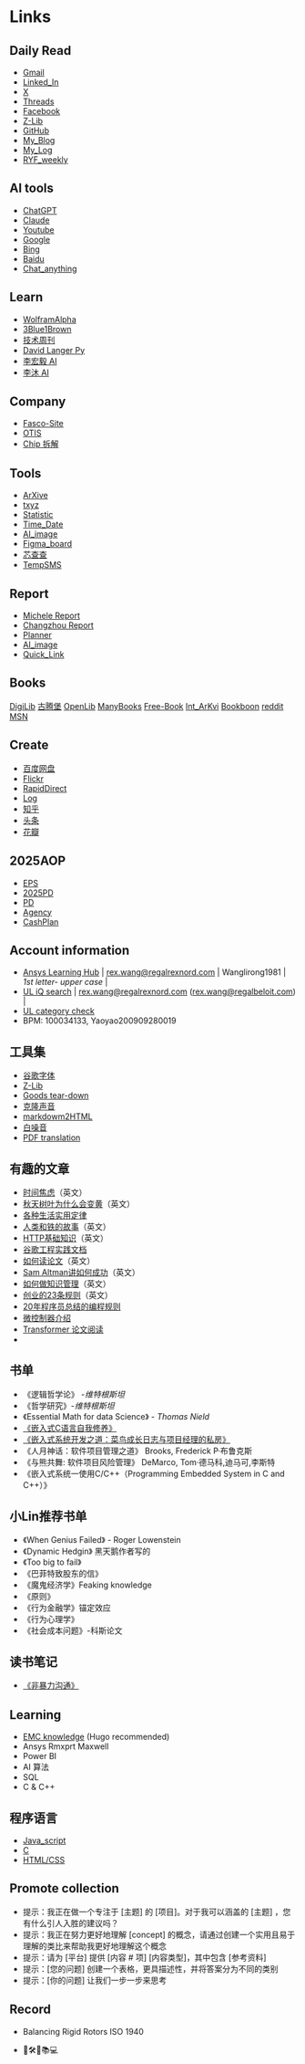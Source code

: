 # Links

## Daily Read

* [Gmail](https://mail.google.com/mail/u/0/?tab=rm&ogbl#inbox)
* [Linked_In](https://www.linkedin.com/feed/)
* [X](https://www.x.com/)
* [Threads](https://www.threads.net/?__coig_challenged=1)
* [Facebook](https://www.facebook.com/)
* [Z-Lib](https://zh.z-lib.gs/)
* [GitHub](https://github.com/ruanyf/weekly)
* [My_Blog](https://github.com/RexWang1981/rexwang1981.github.io/tree/main)
* [My_Log](https://github.com/RexWang1981/log?tab=readme-ov-file)
* [RYF_weekly](https://github.com/ruanyf/weekly)

## AI tools

* [ChatGPT](https://chatgpt.com/?hints=search)
* [Claude](https://claude.ai/new)
* [Youtube](https://www.youtube.com)
* [Google](https://www.google.com)
* [Bing](https://www.bing.com)
* [Baidu](https://www.baidu.com)
* [Chat_anything](https://www.chatanything.ai/)

## Learn

* [WolframAlpha](https://www.wolframalpha.com/)
* [3Blue1Brown](https://www.youtube.com/watch?v=eMlx5fFNoYc)
* [技术周刊](https://github.com/Geekhyt/weekly)
* [David Langer Py](https://www.youtube.com/@DaveOnData)
* [李宏毅 AI](https://www.youtube.com/@HungyiLeeNTU)
* [李沐 AI](https://www.youtube.com/@mu_li)

## Company

* [Fasco-Site](https://cassengweb.regalrexnord.com/nebula/Default.aspx)
* [OTIS](https://ssoapps.regalrexnord.com/drawingsearchcomponent/)
* [Chip 拆解](https://www.youtube.com/@EvilmonkeyzDesignz/featured)

## Tools

* [ArXive](https://arxiv.org/)
* [txyz](https://app.txyz.ai/)
* [Statistic](https://datatab.net/statistics-calculator/descriptive-statistics)
* [Time_Date](https://www.timeanddate.com/worldclock/converter.html?iso=20241203T140000&p1=4765&p2=237)
* [AI_image](https://www.bing.com/images/create?toWww=1&redig=F8B91A54BDCB4E0ABC95A4F077B993A8)
* [Figma_board](https://www.figma.com/files/team/1436010851375635126/recents-and-sharing?fuid=1436010849431191830)
* [芯查查](https://www.xcc.com/)
* [TempSMS](https://7sim.pro/)

## Report

* [Michele Report](https://regalrexnord.sharepoint.com/:x:/r/sites/GTCC-AirMovingTeam/Shared%20Documents/General/05%20Projects%20Management/JX-ENG-Key_Project.xlsx?d=w2108e0ed962a49daa5451bc0c2abaa88&csf=1&web=1&e=UTfM2k)
* [Changzhou Report](https://regalrexnord.sharepoint.com/:x:/r/sites/ChangzhouMotorEngineering/Shared%20Documents/Weekly%20update/2024%20Q4%20motor%20engineering%20KPI.xlsx?d=w1b9b36dcbcdd461798e6ece404c32a18&csf=1&web=1&e=6pCMkm)
* [Planner](https://planner.cloud.microsoft/webui/plan/SDxt7TkqJUGS7nHeFKoQdmQADH0w/view/board?tid=c9e8e454-ead6-40c6-bc93-5b83567d5e1a)
* [AI_image](https://bylo.ai/)
* [Quick_Link](https://myapps.microsoft.com/)

## Books

[DigiLib](https://digilibraries.com/)
[古腾堡](https://www.gutenberg.org/)
[OpenLib](https://openlibrary.org/)
[ManyBooks](https://manybooks.net/)
[Free-Book](https://www.free-ebooks.net/)
[Int_ArKvi](https://web.archive.org/)
[Bookboon](https://bookboon.com/)
[reddit](https://www.reddit.com/)
[MSN](https://www.msn.com/zh-cn/feed?ocid=nl_article_link)

## Create

* [百度网盘](https://pan.baidu.com/disk/main?from=1026962h&_at_=1732246673366#/index?category=all)
* [Flickr](https://www.flickr.com/)
* [RapidDirect](https://www.youtube.com/@RAPIDDIRECT/featured)
* [Log](https://www.yuque.com/rexwang-cyzne/dp5v3e)
* [知乎](https://www.zhihu.com/people/rexwang1981/posts)
* [头条](https://www.toutiao.com/?&source=m_redirect)
* [花瓣](https://huaban.com/discovery)

## 2025AOP

* [EPS](https://auth.regalbeloit.com/app/workday/exkk06083aCcU6Kqw2p7/sso/saml)
* [2025PD](https://regalrexnord.sharepoint.com/sites/MorrillJiaxing/Shared%20Documents/Forms/AllItems.aspx?id=%2Fsites%2FMorrillJiaxing%2FShared%20Documents%2F04%2E4%20HR%2F2025%E5%B9%B4PD&viewid=3cb4da6d%2D0ef6%2D4589%2Dbfb4%2D35133f2fffc9)
* [PD](https://regalrexnord.sharepoint.com/:x:/r/sites/MorrillJiaxing/Shared%20Documents/04.4%20HR/2025%E5%B9%B4PD/2025%20Policy%20Deployment%20%20(%E5%B7%A5%E5%8E%82%E7%BA%A7).xlsx?d=w052006ea818d4e6b933a8dacbfaff2d4&csf=1&web=1&e=vWy1Jp)
* [Agency](https://regalrexnord.sharepoint.com/sites/PESEMEAENGINEERING/_layouts/15/viewlsts.aspx?view=14)
* [CashPlan](https://regalrexnord.sharepoint.com/sites/MorrillJiaxing/Shared%20Documents/Forms/AllItems.aspx?id=%2Fsites%2FMorrillJiaxing%2FShared%20Documents%2F09%2EAll%2FWeekly%20Cash%20Plan&viewid=3cb4da6d%2D0ef6%2D4589%2Dbfb4%2D35133f2fffc9)

## Account information

* [Ansys Learning Hub](https://www.ansys.com/services/ansys-learning-hub)  |  <rex.wang@regalrexnord.com> |  Wanglirong1981 | _1st letter- upper case_ |
* [UL iQ search](https://iq2.ulprospector.com/profile?pt=confirmation&redirect-to=http%3A%2F%2Fiq2.ulprospector.com%2F) | <rex.wang@regalrexnord.com> (<rex.wang@regalbeloit.com>) |
* [UL category check](https://iq.ulprospector.com/en/)
* BPM: 100034133, Yaoyao200909280019

## 工具集

* [谷歌字体](https://fonts.google.com/specimen/Open+Sans)
* [Z-Lib](https://zh.z-lib.gs/)
* [Goods tear-down](https://zh.ifixit.com/Guide/iPhone+13+Pro+%E6%8B%86%E8%A7%A3/144928)
* [克隆声音](https://voicv.com/zh)
* [markdowm2HTML](https://md2html.com/)
* [白噪音](https://soundbox.fun/sounds/waves29-birds47/)
* [PDF translation](https://huggingface.co/spaces/reycn/PDFMathTranslate-Docker)

## 有趣的文章

* [时间焦虑](https://nesslabs.com/time-anxiety)（英文）
* [秋天树叶为什么会变黄](https://collabfund.com/blog/three-big-things-the-most-important-forces-shaping-the-world/)（英文）
* [各种生活实用定律](https://github.com/nusr/hacker-laws-zh)
* [人类和铁的故事](https://blog.rootsofprogress.org/iron-from-mythical-to-mundane)（英文）
* [HTTP基础知识](http://www.steves-internet-guide.com/http-basics/)（英文）
* [谷歌工程实践文档](https://github.com/xindoo/eng-practices-cn?tab=readme-ov-file)
* [如何读论文](https://blog.csdn.net/qianlong4526888/article/details/11269129)（英文）
* [Sam Altman讲如何成功](https://threadreaderapp.com/thread/1214274038933020672.html)（英文）
* [如何做知识管理](https://tkainrad.dev/posts/managing-my-personal-knowledge-base/)（英文）
* [创业的23条规则](https://joisig.com/rules-software-startup-minimum-hassle)（英文）
* [20年程序员总结的编程规则](https://alexewerlof.medium.com/my-guiding-principles-after-20-years-of-programming-a087dc55596c)
* [微控制器介绍](https://blog.toit.io/what-you-need-to-know-about-microcontrollers-5fabd6d5b019)
* [Transformer 论文阅读](https://www.youtube.com/watch?v=nzqlFIcCSWQ)
*

## 书单

* 《逻辑哲学论》 -_维特根斯坦_
* 《哲学研究》-_维特根斯坦_
* 《Essential Math for data Science》 - _Thomas Nield_
* [《嵌入式C语言自我修养》](https://book.douban.com/subject/35446929//)
* [《嵌入式系统开发之道：菜鸟成长日志与项目经理的私房》](https://www.yuque.com/xlu103/rvt9mr/rge2qngmt2nbtmhm)
* 《人月神话：软件项目管理之道》 Brooks, Frederick P·布鲁克斯
* 《与熊共舞: 软件项目风险管理》 DeMarco, Tom·德马科,迪马可,李斯特
* 《嵌入式系统一使用C/C++（Programming Embedded System in C and C++）》

## 小Lin推荐书单

* 《When Genius Failed》 - Roger Lowenstein
* 《Dynamic Hedgin》 黑天鹅作者写的
* 《Too big to fail》
* 《巴菲特致股东的信》
* 《魔鬼经济学》Feaking knowledge
* 《原则》
* 《行为金融学》锚定效应
* 《行为心理学》
* 《社会成本问题》-科斯论文

## 读书笔记

* [《非暴力沟通》](https://www.toutiao.com/article/7429707685110481418/?log_from=3f02b4955e25d_1729949861986)

## Learning

* [EMC knowledge](https://statics.teams.cdn.office.net/evergreen-assets/safelinks/1/atp-safelinks.html) (Hugo recommended)
* Ansys Rmxprt Maxwell
* Power BI
* AI 算法
* SQL
* C & C++

## 程序语言

* [Java_script](https://www.youtube.com/watch?v=EerdGm-ehJQ&t=15284s)
* [C](https://www.youtube.com/watch?v=87SH2Cn0s9A&t=3s)
* [HTML/CSS](https://www.youtube.com/watch?v=G3e-cpL7ofc)

## Promote collection

* 提示：我正在做一个专注于 [主题] 的 [项目]。对于我可以涵盖的 [主题] ，您有什么引人入胜的建议吗？
* 提示：我正在努力更好地理解 [concept] 的概念，请通过创建一个实用且易于理解的类比来帮助我更好地理解这个概念
* 提示：请为 [平台] 提供 [内容 # 项] [内容类型]，其中包含 [参考资料]
* 提示：[您的问题] 创建一个表格，更具描述性，并将答案分为不同的类别
* 提示：[你的问题] 让我们一步一步来思考

## Record

* Balancing Rigid Rotors ISO 1940

* 🚩🛠️📝📚💻
